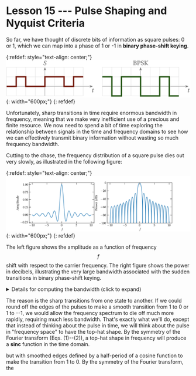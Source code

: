 # Lesson 15 --- Pulse Shaping and Nyquist Criteria

So far, we have thought of discrete bits of information as square pulses: 0 or 1, which we can map into a phase of 1 or -1 in **binary phase-shift keying**.

{:refdef: style="text-align: center;"}
![Binary phase-shift keying](figs/BPSK.png){: width="600px;"}
{: refdef}

 Unfortunately, sharp transitions in time require enormous bandwidth in frequency, meaning that we make very inefficient use of a precious and finite resource. We now need to spend a bit of time exploring the relationship between signals in the time and frequency domains to see how we can effectively transmit binary information without wasting so much frequency bandwidth.

 Cutting to the chase, the frequency distribution of a square pulse dies out very slowly, as illustrated in the following figure:

 {:refdef: style="text-align: center;"}
 ![clean sinc](figs/clean-sinc.png){: width="600px;"}
 {: refdef}
 
 The left figure shows the amplitude as a function of frequency $$f$$ shift with respect to the carrier frequency. The right figure shows the power in decibels, illustrating the very large bandwidth associated with the sudden transitions in binary phase-shift keying.

<details markdown="block">
<summary markdown="span"> Details for computing the bandwidth (click to expand) </summary>

When we make an abrupt transition from one phase to another, the carrier wave various **discontinuously**. While this is simple in the time domain---pulses are square and clean---it comes at a great price in frequency bandwidth. Recall the Fourier relation between a pulse in time and its representation in frequency:

\begin{equation}\label{eq:FFT1}
  g(f) = \int_{-\infty}^{\infty} g(t) e^{-i\,2\pi f t} \, dt
\end{equation}
and
\begin{equation}\label{eq:FFT2}
  g(t) = \int_{-\infty}^{\infty} g(f) e^{i\,2\pi f t} \, df
\end{equation}

Consider a signal that is zero everywhere except for a pulse of amplitude 1 from $$-\frac{T_s}{2} < t < \frac{T_s}{2}$$, where $$T_s$$ is the **symbol time**. What does such a pulse look like in the frequency domain, according to Eq. (\ref{eq:FFT1})? As a function of time, it takes the form
\begin{equation}
  g(f) = \frac{\sin(2\pi f T_s)}{2\pi f T_s} T_s
\end{equation}
which peaks at $$f = 0$$ and oscillates with a decaying amplitude on either side. 

If we use a carrier wave of center frequency $$f_0$$ to represent this pulse, the expression above for $$g(f)$$ gets modified to \begin{equation}
g(f) = \frac{\sin[2\pi (f-f_0) T_s]}{2\pi (f-f_0) T_s} T_s = T_s \, \mathrm{sinc}(2\pi f T_s) 
\end{equation}
The function $$\frac{\sin \theta}{\theta}$$ is called $$\mathrm{sinc}(\theta)$$.

![Sinc function](figs/sinc.png)

This spectrum is very broad---it uses way more bandwidth $$\Delta f$$ than the sample period suggests should be necessary: $$\Delta f \approx \frac{1}{T_s}$$.

</details>


The reason is the sharp transitions from one state to another. If we could round off the edges of the pulses to make a smooth transition from 1 to 0 or 1 to --1, we would allow the frequency spectrum to die off much more rapidly, requiring much less bandwidth. That's exactly what we'll do, except that instead of thinking about the pulse in time, we will think about the pulse in "frequency space" to have the top-hat shape. By the symmetry of the Fourier transform (Eqs. (1)--(2)), a top-hat shape in frequency will produce a **sinc** function in the time domain.

 but with smoothed edges defined by a half-period of a cosine function to make the transition from 1 to 0. By the symmetry of the Fourier transform, the  

